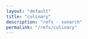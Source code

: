 ```yaml
---
layout: "default"
title: "culinary"
description: "refs - sunarch"
permalink: "/refs/culinary"
---
```

